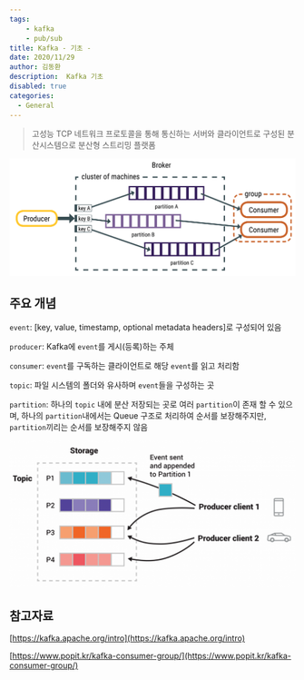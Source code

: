 ```yaml
---
tags: 
    - kafka
    - pub/sub
title: Kafka - 기초 -
date: 2020/11/29
author: 김동환
description:  Kafka 기초
disabled: true
categories:
  - General
---
```


> 고성능 TCP 네트워크 프로토콜을 통해 통신하는 서버와 클라이언트로 구성된 분산시스템으로 분산형 스트리밍 플랫폼

![/assets/images/kafka/saga-rollback-operation.png](/assets/images/kafka/partitionsKafka.png)

## 주요 개념

`event`: [key, value, timestamp, optional metadata headers]로 구성되어 있음

`producer`: Kafka에 `event`를 게시(등록)하는 주체

`consumer`: `event`를 구독하는 클라이언트로 해당 `event`를 읽고 처리함

`topic`: 파일 시스템의 폴더와 유사하며 `event`들을 구성하는 곳

`partition`: 하나의 `topic` 내에 분산 저장되는 곳로 여러 `partition`이 존재 할 수 있으며, 하나의 `partition`내에서는 Queue 구조로 처리하여 순서를 보장해주지만, `partition`끼리는 순서를 보장해주지 않음

![/assets/images/kafka/saga-rollback-operation.png](/assets/images/kafka/streams-and-tables-p1_p4.png)

## 참고자료

[https://kafka.apache.org/intro](https://kafka.apache.org/intro)

[https://www.popit.kr/kafka-consumer-group/](https://www.popit.kr/kafka-consumer-group/)